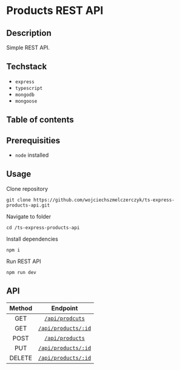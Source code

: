 # Products REST API

## Description

Simple REST API.

## Techstack

- `express`
- `typescript`
- `mongodb`
- `mongoose`

## Table of contents

## Prerequisities

- `node` installed

## Usage

Clone repository

```
git clone https://github.com/wojciechszmelczerczyk/ts-express-products-api.git
```

Navigate to folder

```
cd /ts-express-products-api
```

Install dependencies

```
npm i
```

Run REST API

```
npm run dev
```

## API

| Method |                 Endpoint                 |
| :----: | :--------------------------------------: |
|  GET   |     [`/api/prodcuts`](./docs/get.md)     |
|  GET   | [`/api/products/:id`](./docs/getById.md) |
|  POST  |    [`/api/products`](./docs/post.md)     |
|  PUT   |   [`/api/products/:id`](./docs/put.md)   |
| DELETE | [`/api/products/:id`](./docs/delete.md)  |
